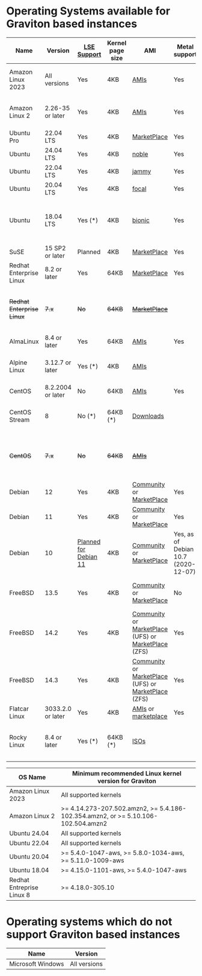 # Operating Systems available for Graviton based instances

 Name | Version | [LSE Support](optimizing.md#locksynchronization-intensive-workload) | Kernel page size | AMI | Metal support | Comment
------ | ------ | ----- | ----- | ----- | ----- | -----
Amazon Linux 2023 | All versions | Yes | 4KB | [AMIs](amis_cf_sm.md) | Yes | Pointer Authentication enabled on Graviton3
Amazon Linux 2 | 2.26-35 or later| Yes | 4KB | [AMIs](amis_cf_sm.md) | Yes | End of Life (EOL) scheduled 2025-06-30
Ubuntu Pro | 22.04 LTS | Yes | 4KB | [MarketPlace](https://aws.amazon.com/marketplace/pp/prodview-uy7jg4dds3qjw) | Yes | 
Ubuntu | 24.04 LTS | Yes | 4KB | [noble](https://cloud-images.ubuntu.com/locator/ec2/) | Yes | 
Ubuntu | 22.04 LTS | Yes | 4KB | [jammy](https://cloud-images.ubuntu.com/locator/ec2/) | Yes | 
Ubuntu | 20.04 LTS | Yes | 4KB | [focal](https://cloud-images.ubuntu.com/locator/ec2/) | Yes | 
Ubuntu | 18.04 LTS | Yes (*) | 4KB | [bionic](https://cloud-images.ubuntu.com/locator/ec2/) | Yes | (*) needs `apt install libc6-lse`. Free support ended 2023/05/31.
SuSE | 15 SP2 or later| Planned | 4KB | [MarketPlace](https://aws.amazon.com/marketplace/pp/B07SPTXBDX) | Yes | 
Redhat Enterprise Linux | 8.2 or later | Yes | 64KB | [MarketPlace](https://aws.amazon.com/marketplace/pp/B07T2NH46P) | Yes | 
~~Redhat Enterprise Linux~~ | ~~7.x~~ | ~~No~~ | ~~64KB~~ | ~~[MarketPlace](https://aws.amazon.com/marketplace/pp/B07KTFV2S8)~~ | | Supported on A1 instances but not on Graviton2 and later based ones
AlmaLinux | 8.4 or later | Yes | 64KB | [AMIs](https://wiki.almalinux.org/cloud/AWS.html) | Yes |
Alpine Linux | 3.12.7 or later | Yes (*) | 4KB | [AMIs](https://www.alpinelinux.org/cloud/) | | (*) LSE enablement checked in version 3.14 |
CentOS | 8.2.2004 or later | No | 64KB | [AMIs](https://wiki.centos.org/Cloud/AWS#Images) | Yes | |
CentOS Stream | 8 | No (*) | 64KB (*) | [Downloads](https://www.centos.org/centos-stream/) | |(*) details to be confirmed once AMI's are available|
~~CentOS~~ | ~~7.x~~ | ~~No~~ | ~~64KB~~ | ~~[AMIs](https://wiki.centos.org/Cloud/AWS#Images)~~ | | Supported on A1 instances but not on Graviton2 and later based ones
Debian | 12 | Yes | 4KB | [Community](https://wiki.debian.org/Cloud/AmazonEC2Image/Bookworm) or [MarketPlace](https://aws.amazon.com/marketplace/pp/prodview-63gms6fbfaota) | Yes |
Debian | 11 | Yes | 4KB | [Community](https://wiki.debian.org/Cloud/AmazonEC2Image/Bullseye) or [MarketPlace](https://aws.amazon.com/marketplace/pp/prodview-jwzxq55gno4p4) | Yes |
Debian | 10 | [Planned for Debian 11](https://bugs.debian.org/cgi-bin/bugreport.cgi?bug=956418) | 4KB | [Community](https://wiki.debian.org/Cloud/AmazonEC2Image/Buster) or [MarketPlace](https://aws.amazon.com/marketplace/pp/B085HGTX5J) | Yes, as of Debian 10.7 (2020-12-07) |
FreeBSD | 13.5 | Yes | 4KB | [Community](https://www.freebsd.org/releases/13.5R/announce) or [MarketPlace](https://aws.amazon.com/marketplace/pp/B09291VW11) | No | Device hotplug and API shutdown don't work
FreeBSD | 14.2 | Yes | 4KB | [Community](https://www.freebsd.org/releases/14.2R/announce/) or [MarketPlace](https://aws.amazon.com/marketplace/pp/prodview-axdyrrhr6pboq) (UFS) or [MarketPlace](https://aws.amazon.com/marketplace/pp/prodview-7xtubzy4v4oo4) (ZFS) | Yes | Device hotplug doesn't work
FreeBSD | 14.3 | Yes | 4KB | [Community](https://www.freebsd.org/releases/14.3R/announce/) or [MarketPlace](https://aws.amazon.com/marketplace/pp/prodview-axdyrrhr6pboq) (UFS) or [MarketPlace](https://aws.amazon.com/marketplace/pp/prodview-7xtubzy4v4oo4) (ZFS) | Yes | Maintained by [Colin Percival](mailto:cperciva@FreeBSD.org)
 Flatcar Linux | 3033.2.0 or later | Yes | 4KB | [AMIs](https://www.flatcar.org/docs/latest/installing/cloud/aws-ec2/) or [marketplace](https://aws.amazon.com/marketplace/pp/prodview-zmao5idgwafbi) | Yes | |
Rocky Linux | 8.4 or later | Yes (*) | 64KB (*) | [ISOs](https://rockylinux.org/download) | | [Release Notes](https://docs.rockylinux.org/release_notes/8-changelog/)<br>(*) details to be confirmed once AMI's are available


OS Name | Minimum recommended Linux kernel version for Graviton
------ | ------
Amazon Linux 2023 | All supported kernels
Amazon Linux 2 | >= 4.14.273-207.502.amzn2, >= 5.4.186-102.354.amzn2, or >= 5.10.106-102.504.amzn2
Ubuntu 24.04 | All supported kernels
Ubuntu 22.04 | All supported kernels 
Ubuntu 20.04 | >= 5.4.0-1047-aws, >= 5.8.0-1034-aws, >= 5.11.0-1009-aws
Ubuntu 18.04 | >= 4.15.0-1101-aws, >= 5.4.0-1047-aws
Redhat Entreprise Linux 8 | >= 4.18.0-305.10

# Operating systems which do not support Graviton based instances

 Name | Version | 
------ | ------ |
Microsoft Windows | All versions 
